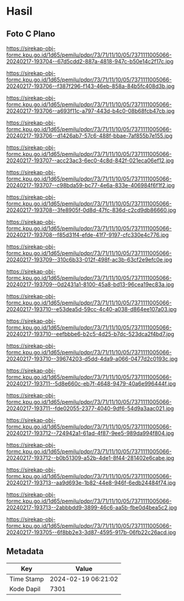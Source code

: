 # Hasil

## Foto C Plano

https://sirekap-obj-formc.kpu.go.id/1d65/pemilu/pdpr/73/71/11/10/05/7371111005066-20240217-193704--67d5cdd2-887a-4818-947c-b50e14c2f17c.jpg

https://sirekap-obj-formc.kpu.go.id/1d65/pemilu/pdpr/73/71/11/10/05/7371111005066-20240217-193706--f387f296-f143-46eb-858a-84b5fc408d3b.jpg

https://sirekap-obj-formc.kpu.go.id/1d65/pemilu/pdpr/73/71/11/10/05/7371111005066-20240217-193706--a693f11c-a797-443d-b4c0-08b68fcb47cb.jpg

https://sirekap-obj-formc.kpu.go.id/1d65/pemilu/pdpr/73/71/11/10/05/7371111005066-20240217-193706--d1426ab7-57c6-488f-bbae-7af855b7e155.jpg

https://sirekap-obj-formc.kpu.go.id/1d65/pemilu/pdpr/73/71/11/10/05/7371111005066-20240217-193707--acc23ac3-6ec0-4c8d-842f-021eca06ef12.jpg

https://sirekap-obj-formc.kpu.go.id/1d65/pemilu/pdpr/73/71/11/10/05/7371111005066-20240217-193707--c98bda59-bc77-4e6a-833e-406984f6f1f2.jpg

https://sirekap-obj-formc.kpu.go.id/1d65/pemilu/pdpr/73/71/11/10/05/7371111005066-20240217-193708--3fe8905f-0d8d-47fc-836d-c2cd9db86660.jpg

https://sirekap-obj-formc.kpu.go.id/1d65/pemilu/pdpr/73/71/11/10/05/7371111005066-20240217-193708--f85d31f4-efde-41f7-9197-cfc330e4c776.jpg

https://sirekap-obj-formc.kpu.go.id/1d65/pemilu/pdpr/73/71/11/10/05/7371111005066-20240217-193709--310c6b33-012f-498f-ac3b-63cf2e9efc0e.jpg

https://sirekap-obj-formc.kpu.go.id/1d65/pemilu/pdpr/73/71/11/10/05/7371111005066-20240217-193709--0d2431a1-8100-45a8-bd13-96cea19ec83a.jpg

https://sirekap-obj-formc.kpu.go.id/1d65/pemilu/pdpr/73/71/11/10/05/7371111005066-20240217-193710--e53dea5d-59cc-4c40-a038-d864ee107a03.jpg

https://sirekap-obj-formc.kpu.go.id/1d65/pemilu/pdpr/73/71/11/10/05/7371111005066-20240217-193710--eefbbbe6-b2c5-4d25-b7dc-523dca2f4bd7.jpg

https://sirekap-obj-formc.kpu.go.id/1d65/pemilu/pdpr/73/71/11/10/05/7371111005066-20240217-193710--39674203-d5dd-4da9-a066-0477d2c0193c.jpg

https://sirekap-obj-formc.kpu.go.id/1d65/pemilu/pdpr/73/71/11/10/05/7371111005066-20240217-193711--5d8e660c-eb7f-4648-9479-40a6e996444f.jpg

https://sirekap-obj-formc.kpu.go.id/1d65/pemilu/pdpr/73/71/11/10/05/7371111005066-20240217-193711--fde02055-2377-4040-9df6-54d9a3aac021.jpg

https://sirekap-obj-formc.kpu.go.id/1d65/pemilu/pdpr/73/71/11/10/05/7371111005066-20240217-193712--724942a1-61ad-4f87-9ee5-989da994f804.jpg

https://sirekap-obj-formc.kpu.go.id/1d65/pemilu/pdpr/73/71/11/10/05/7371111005066-20240217-193712--b0b51309-a52b-4de1-8f44-281402e6cabe.jpg

https://sirekap-obj-formc.kpu.go.id/1d65/pemilu/pdpr/73/71/11/10/05/7371111005066-20240217-193713--aa9d693e-1b82-44e8-946f-6edb24484f74.jpg

https://sirekap-obj-formc.kpu.go.id/1d65/pemilu/pdpr/73/71/11/10/05/7371111005066-20240217-193713--2abbbdd9-3899-46c6-aa5b-fbe0d4bea5c2.jpg

https://sirekap-obj-formc.kpu.go.id/1d65/pemilu/pdpr/73/71/11/10/05/7371111005066-20240217-193705--6f8bb2e3-3d87-4595-917b-06fb22c26acd.jpg


## Metadata

| Key        | Value               |
| ---------- | ------------------- |
| Time Stamp | 2024-02-19 06:21:02 |
| Kode Dapil | 7301                |



